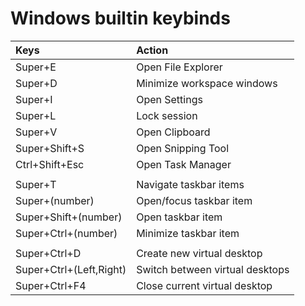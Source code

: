 # Windows builtin keybinds

| Keys                      | Action
| :--                       | :--
| Super+E                   | Open File Explorer
| Super+D                   | Minimize workspace windows
| Super+I                   | Open Settings
| Super+L                   | Lock session
| Super+V                   | Open Clipboard
| Super+Shift+S             | Open Snipping Tool
| Ctrl+Shift+Esc            | Open Task Manager
|                           | <!--supdawg-->
| Super+T                   | Navigate taskbar items
| Super+(number)            | Open/focus taskbar item
| Super+Shift+(number)      | Open taskbar item
| Super+Ctrl+(number)       | Minimize taskbar item
|                           | <!--not much wbu-->
| Super+Ctrl+D              | Create new virtual desktop
| Super+Ctrl+(Left,Right)   | Switch between virtual desktops
| Super+Ctrl+F4             | Close current virtual desktop
